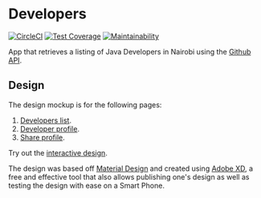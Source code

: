 # Developers

[![CircleCI](https://circleci.com/gh/Rwothoromo/Android-Codelab.svg?style=svg)](https://circleci.com/gh/Rwothoromo/Android-Codelab)
[![Test Coverage](https://api.codeclimate.com/v1/badges/78f03b429b83c9459a23/test_coverage)](https://codeclimate.com/github/Rwothoromo/Android-Codelab/test_coverage)
[![Maintainability](https://api.codeclimate.com/v1/badges/78f03b429b83c9459a23/maintainability)](https://codeclimate.com/github/Rwothoromo/Android-Codelab/maintainability)

App that retrieves a listing of Java Developers in Nairobi using the [Github API](https://developer.github.com/v3/search/#search-users).

## Design

The design mockup is for the following pages:

1. [Developers list](./art/wireframes/Developers.png).
2. [Developer profile](./art/wireframes/Profile.png).
3. [Share profile](./art/wireframes/Share.png).

Try out the [interactive design](https://xd.adobe.com/view/29abd095-a127-41b9-49bf-aaecbbc9f0ad-5f9a/).

The design was based off [Material Design](https://material.io/design/) and created using [Adobe XD](https://www.adobe.com/africa/products/xd.html), a free and effective tool that also allows publishing one's design as well as testing the design with ease on a Smart Phone.
